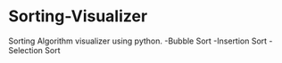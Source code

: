 # Sorting-Visualizer
Sorting Algorithm visualizer using python.
  -Bubble Sort
  -Insertion Sort
  -Selection Sort
